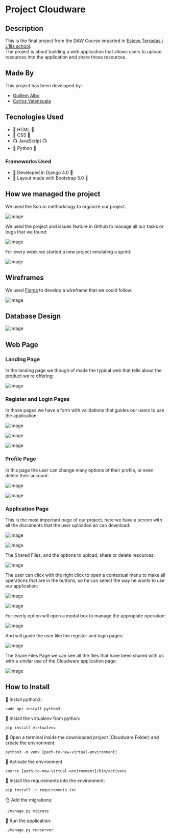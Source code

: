 # Project Cloudware #
## Description ##
This is the final project from the DAW Course imparted in [Esteve Terradas i L'Illa school](https://www.iesesteveterradas.cat).\
The project is about building a web application that allows users to upload resources into the application and share those resources.
## Made By ##
This project has been developed by:
* [Guillem Albo](https://github.com/g-alpi)
* [Carlos Valenzuela](https://github.com/carlosvalgar)
## Tecnologies Used ##
* :page_facing_up: HTML :page_facing_up:
* :art: CSS :art:
* :tv: JavaScript :tv:
* :snake: Python :snake:
### Frameworks Used ###
* :snake: Developed in Django 4.0 :snake:
* :art: Layout made with Bootstrap 5.0 :art:
## How we managed the project ##
We used the Scrum methodology to organize our project.

![image](https://user-images.githubusercontent.com/73992493/169298161-7a2f4c66-84e3-46a6-ac75-bfe234bd9a03.png)

We used the project and issues feature in Github to manage all our tasks or bugs that we found:

![image](https://user-images.githubusercontent.com/73992493/169298274-1925d927-96ed-4470-b32d-28b9908a55b9.png)

For every week we started a new project emulating a sprint:

![image](https://user-images.githubusercontent.com/73992493/169298016-c5c67e54-5c16-489e-aedd-5255c51d02cf.png)

## Wireframes ##
We used [Figma](https://www.figma.com/) to develop a wireframe that we could follow:

![image](https://user-images.githubusercontent.com/73992493/169297721-658ce371-f100-42df-8150-3b606456f313.png)

## Database Design ##

![image](https://user-images.githubusercontent.com/73992493/169298528-9b72f26f-ec5c-4f9c-9982-ad20eaf1aa43.png)

## Web Page ##
### Landing Page ###
In the landing page we though of made the typical web that tells about the product we're offering:

![image](https://user-images.githubusercontent.com/73992493/169299574-6ca70eaf-6d08-4416-9f30-19ac707c9474.png)

### Register and Login Pages ##
In those pages we have a form with validations that guides our users to use the application:

![image](https://user-images.githubusercontent.com/73992493/169299820-82d32430-d989-4752-b7c4-fef328c33284.png)

![image](https://user-images.githubusercontent.com/73992493/169299997-38985e8a-a07d-4e58-b6c8-65992387b12c.png)

![image](https://user-images.githubusercontent.com/73992493/169300066-d4063af3-5546-4f7d-a42f-a99126d2373b.png)

### Profile Page ###
In this page the user can change many options of their profile, or even delete their account:

![image](https://user-images.githubusercontent.com/73992493/169300331-4918aae0-1b60-4fb2-a60c-6d644aa2b445.png)

![image](https://user-images.githubusercontent.com/73992493/169300384-ca4542f9-ce79-442c-b38e-5092d32062f7.png)

### Application Page ###
This is the most important page of our project, here we have a screen with all the documents that the user uploaded an can download:

![image](https://user-images.githubusercontent.com/73992493/169300561-67754fdc-afde-4e81-997b-a4b80738a0fa.png)

![image](https://user-images.githubusercontent.com/73992493/169300619-878d63c0-d094-4cc5-9a93-2bf6231276e4.png)

The Shared Files, and the options to upload, share or delete resources:

![image](https://user-images.githubusercontent.com/73992493/169300878-a1cbb7a2-0aff-42e5-ab29-6400aaf69b73.png)

The user can click with the right click to open a contextual menu to make all operations that are in the buttons, so he can select the way he wants to use our application:

![image](https://user-images.githubusercontent.com/73992493/169300744-30e9de67-49c1-4a33-ace4-1cf0a005cb21.png)

![image](https://user-images.githubusercontent.com/73992493/169301056-cb3cbb1c-fea7-4de7-b5c3-46b031eb2717.png)

For everly option will open a modal box to manage the appropiate operation:

![image](https://user-images.githubusercontent.com/73992493/169300947-79452474-2bef-4772-8052-9131a21c1aef.png)

And will guide the user like the register and login pages:

![image](https://user-images.githubusercontent.com/73992493/169301157-9fd309b1-6737-4913-8c94-f73d75c6fccd.png)

The Share Files Page we can see all the files that have been shared with us with a similar use of the Cloudware application page:

![image](https://user-images.githubusercontent.com/73992493/169301860-90919145-a2db-4dda-beaa-0fa5c0568bd9.png)

## How to Install ##
:snake: Install python3:
```
sudo apt install python3
```
:snake: Install the virtualenv from python:
```
pip install virtualenv
```
:hammer: Open a terminal inside the downloaded project (Cloudware Folder) and create the environment:
```
python3 -m venv [path-to-new-virtual-environment]
```
:confetti_ball: Activate the environment
```
source [path-to-new-virtual-environment]/bin/activate
```
:pray: Install the requirements into the environment:
```
pip install -r requirements.txt
```
:ok_hand: Add the migrations:
```
./manage.py migrate
```
:running: Run the application:
```
./manage.py runserver
```
